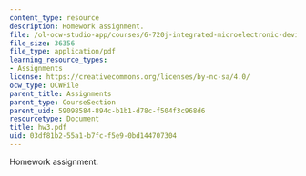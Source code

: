 ```yaml
---
content_type: resource
description: Homework assignment.
file: /ol-ocw-studio-app/courses/6-720j-integrated-microelectronic-devices-spring-2007/03df81b255a1b7fcf5e90bd144707304_hw3.pdf
file_size: 36356
file_type: application/pdf
learning_resource_types:
- Assignments
license: https://creativecommons.org/licenses/by-nc-sa/4.0/
ocw_type: OCWFile
parent_title: Assignments
parent_type: CourseSection
parent_uid: 59098584-894c-b1b1-d78c-f504f3c968d6
resourcetype: Document
title: hw3.pdf
uid: 03df81b2-55a1-b7fc-f5e9-0bd144707304
---
```

Homework assignment.